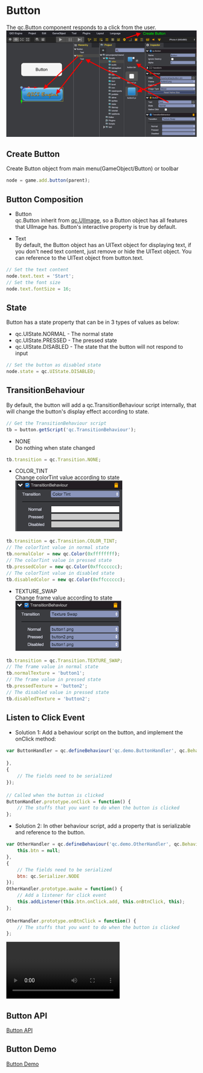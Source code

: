 # Button
The qc.Button component responds to a click from the user.  
![](images/button1.png)

## Create Button
Create Button object from main menu(GameObject/Button) or toolbar
````javascript
node = game.add.button(parent);
````

## Button Composition

* Button  
qc.Button inherit from [qc.UIImage](UIImage.html), so a Button object has all features that UIImage has. Button's interactive property is true by default.

* Text  
By default, the Button object has an UIText object for displaying text, if you don't need text content, just remove or hide the UIText object. You can reference to the UIText object from button.text.
````javascript
// Set the text content
node.text.text = 'Start';
// Set the font size
node.text.fontSize = 16;
````

## State
Button has a state property that can be in 3 types of values as below:
* qc.UIState.NORMAL - The normal state
* qc.UIState.PRESSED - The pressed state
* qc.UIState.DISABLED - The state that the button will not respond to input
````javascript
// Set the button as disabled state
node.state = qc.UIState.DISABLED;
````

## TransitionBehaviour
By default, the button will add a qc.TransitionBehaviour script internally, that will change the button's display effect according to state.
````javascript
// Get the TransitionBehaviour script
tb = button.getScript('qc.TransitionBehaviour');
````

* NONE  
Do nothing when state changed
````javascript
tb.transition = qc.Transition.NONE;
````

* COLOR_TINT  
Change colorTint value according to state  
![](images/button2.png)
````javascript
tb.transition = qc.Transition.COLOR_TINT;
// The colorTint value in normal state
tb.normalColor = new qc.Color(0xffffffff);
// The colorTint value in pressed state
tb.pressedColor = new qc.Color(0xffcccccc);
// The colorTint value in disabled state
tb.disabledColor = new qc.Color(0xffcccccc);
````

* TEXTURE_SWAP  
Change frame value according to state  
![](images/button3.png)
````javascript
tb.transition = qc.Transition.TEXTURE_SWAP;
// The frame value in normal state
tb.normalTexture = 'button1';
// The frame value in pressed state
tb.pressedTexture = 'button2';
// The disabled value in pressed state
tb.disabledTexture = 'button2';
````

## Listen to Click Event

* Solution 1: Add a behaviour script on the button, and implement the onClick method:

````javascript
var ButtonHandler = qc.defineBehaviour('qc.demo.ButtonHandler', qc.Behaviour, function() {

},
{
    // The fields need to be serialized
});

// Called when the button is clicked
ButtonHandler.prototype.onClick = function() {
    // The stuffs that you want to do when the button is clicked
};
````

* Solution 2: In other behaviour script, add a property that is serializable and reference to the button.

````javascript
var OtherHandler = qc.defineBehaviour('qc.demo.OtherHandler', qc.Behaviour, function() {
	this.btn = null;
},
{
    // The fields need to be serialized
    btn: qc.Serializer.NODE
});
OtherHandler.prototype.awake = function() {
	// Add a listener for click event
	this.addListener(this.btn.onClick.add, this.onBtnClick, this);
};

OtherHandler.prototype.onBtnClick = function() {
	// The stuffs that you want to do when the button is clicked
};
````


<video controls="controls" src="../video/oper_button.mp4"></video>  

## Button API
[Button API](http://docs.qiciengine.com/api/gameobject/CButton.html)

## Button Demo
[Button Demo](http://engine.qiciengine.com/demo/index.html#anchor_Button)
